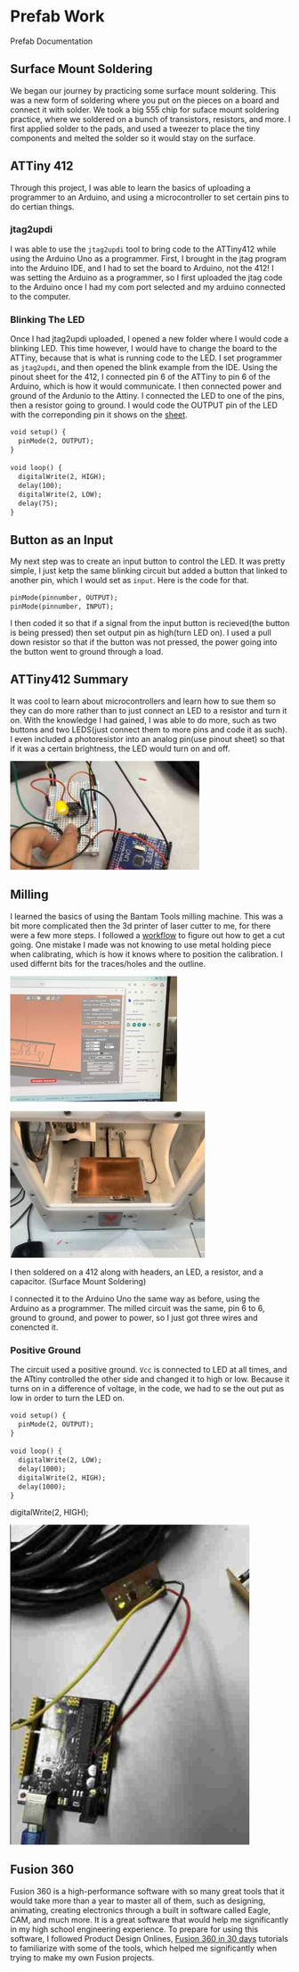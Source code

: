 # Prefab Work

Prefab Documentation

## Surface Mount Soldering

We began our journey by practicing some surface mount soldering. This was a new form of soldering where you put on the pieces on a board and connect it with solder. We took a big 555 chip for suface mount soldering practice, where we soldered on a bunch of transistors, resistors, and more. I first applied solder to the pads, and used a tweezer to place the tiny components and melted the solder so it would stay on the surface. 

## ATTiny 412

Through this project, I was able to learn the basics of uploading a programmer to an Arduino, and using a microcontroller to set certain pins to do certian things. 
### jtag2updi

I was able to use the `jtag2updi` tool to bring code to the ATTiny412 while using the Arduino Uno as a programmer. First, I brought in the jtag program into the Arduino IDE, and I had to set the board to Arduino, not the 412! I was setting the Arduino as a programmer, so I first uploaded the jtag code to the Arduino once I had my com port selected and my arduino connected to the computer. 

### Blinking The LED
Once I had jtag2updi uploaded, I opened a new folder where I would code a blinking LED. This time however, I would have to change the board to the ATTiny, because that is what is running code to the LED. I set programmer as `jtag2updi`, and then opened the blink example from the IDE. Using the pinout sheet for the 412, I connected pin 6 of the ATTiny to pin 6 of the Arduino, which is how it would communicate. I then connected power and ground of the Ardunio to the Attiny. I connected the LED to one of the pins, then a resistor going to ground. I would code the OUTPUT pin of the LED with the correponding pin it shows on the [sheet](http://sheekgeek.org/2020/adamsheekgeek/attiny412-general-purpose-blinky-board-and-updi-programming). 

```
void setup() {
  pinMode(2, OUTPUT);
}

void loop() {
  digitalWrite(2, HIGH);   
  delay(100);              
  digitalWrite(2, LOW);    
  delay(75);                    
}
```
## Button as an Input
My next step was to create an input button to control the LED. It was pretty simple, I just ketp the same blinking circuit but added a button that linked to another pin, which I would set as `input`. 
Here is the code for that. 

```
pinMode(pinnumber, OUTPUT); 
pinMode(pinnumber, INPUT);
```

I then coded it so that if a signal from the input button is recieved(the button is being pressed) then set output pin as high(turn LED on). I used a pull down resistor so that if the button was not pressed, the power going into the button went to ground through a load. 

## ATTiny412 Summary

It was cool to learn about microcontrollers and learn how to sue them so they can do more rather than to just connect an LED to a resistor and turn it on. With the knowledge I had gained, I was able to do more, such as two buttons and two LEDS(just connect them to more pins and code it as such). I even included a photoresistor into an analog pin(use pinout sheet) so that if it was a certain brightness, the LED would turn on and off. 

![](../images/week01/IMG-2218-resized.jpg)

## Milling

I learned the basics of using the Bantam Tools milling machine. This was a bit more complicated then the 3d printer of laser cutter to me, for there were a few more steps. I followed a [workflow](https://docs.google.com/document/d/1pwsUEieccP0-XUH6dimsxmaqbtL3xWnFEtp2s3y3GQ8/edit) to figure out how to get a cut going. One mistake I made was not knowing to use metal holding piece when calibrating, which is how it knows where to position the calibration. I used differnt bits for the traces/holes and the outline. 

![](../images/week01/IMG-2220-resized.jpg)

![](../images/week01/IMG-2221-resized.jpg)

I then soldered on a 412 along with headers, an LED, a resistor, and a capacitor. (Surface Mount Soldering)

I connected it to the Arduino Uno the same way as before, using the Arduino as a programmer. The milled circuit was the same, pin 6 to 6, ground to ground, and power to power, so I just got three wires and conencted it. 

### Positive Ground
The circuit used a positive ground. `Vcc` is connected to LED at all times, and the ATtiny controlled the other side and changed it to high or low. Because it turns on in a difference of voltage, in the code, we had to se the out put as low in order to turn the LED on. 

```
void setup() {
  pinMode(2, OUTPUT);
}

void loop() {
  digitalWrite(2, LOW);
  delay(1000);
  digitalWrite(2, HIGH);
  delay(1000);
}
```

digitalWrite(2, HIGH);


![](../images/week01/IMG-3636-resized.jpg)

## Fusion 360

Fusion 360 is a high-performance software with so many great tools that it would take more than a year to master all of them, such as designing, animating, creating electronics through a built in software called Eagle, CAM, and much more. It is a great software that would help me significantly in my high school engineering experience. To prepare for using this software, I followed Product Design Onlines, [Fusion 360 in 30 days](https://www.youtube.com/watch?v=d3qGQ2utl2A&list=RDCMUCooViVfi0DaWk_eqxIXXiOQ&start_radio=1&rv=d3qGQ2utl2A&t=458) tutorials to familiarize with some of the tools, which helped me significantly when trying to make my own Fusion projects. 